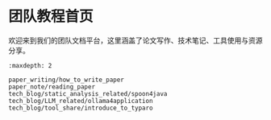 # 团队教程首页

欢迎来到我们的团队文档平台，这里涵盖了论文写作、技术笔记、工具使用与资源分享。

```{toctree}
:maxdepth: 2

paper_writing/how_to_write_paper
paper_note/reading_paper
tech_blog/static_analysis_related/spoon4java
tech_blog/LLM_related/ollama4application
tech_blog/tool_share/introduce_to_typaro